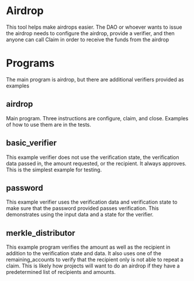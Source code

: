 # Airdrop

This tool helps make airdrops easier. The DAO or whoever wants to issue the airdrop needs to
configure the airdrop, provide a verifier, and then anyone can call Claim in order to receive the
funds from the airdrop


# Programs

The main program is airdrop, but there are additional verifiers provided as examples

## airdrop

Main program. Three instructions are configure, claim, and close. Examples of
how to use them are in the tests.

## basic_verifier

This example verifier does not use the verification state, the verification data
passed in, the amount requested, or the recipient. It always approves. This is
the simplest example for testing.

## password

This example verifier uses the verification data and verification state to make
sure that the password provided passes verification. This demonstrates using the
input data and a state for the verifier.

## merkle_distributor

This example program verifies the amount as well as the recipient in addition to
the verification state and data. It also uses one of the remaining_accounts to
verify that the recipient only is not able to repeat a claim. This is likely how
projects will want to do an airdrop if they have a predetermined list of
recipients and amounts.